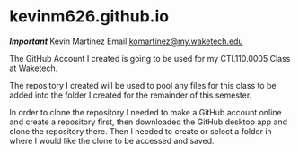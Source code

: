 # kevinm626.github.io
***Important***
Kevin Martinez
Email:komartinez@my.waketech.edu

The GitHub Account I created is going to be used for my CTI.110.0005 Class at Waketech.

The repository I created will be used to pool any files for this class to be added into the folder I created for the remainder of this semester.

In order to clone the repository I needed to make a GitHub account online and create a repository first, then downloaded the GitHub desktop app and clone the repository there. Then I needed to create or select a folder in where I would like the clone to be accessed and saved. 
